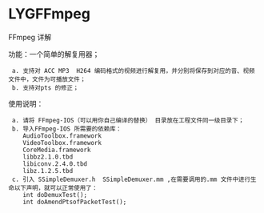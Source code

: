 # LYGFFmpeg
FFmpeg 详解

功能：一个简单的解复用器；

     a. 支持对 ACC MP3  H264 编码格式的视频进行解复用，并分别将保存到对应的音、视频文件中，文件为可播放文件；
     b. 支持对pts 的修正；
     
使用说明：

     a. 请将 FFmpeg-IOS（可以用你自己编译的替换） 目录放在工程文件同一级目录下；
     b. 导入FFmpeg-IOS 所需要的依赖库：
        AudioToolbox.framework
        VideoToolbox.framework
        CoreMedia.framework
        libbz2.1.0.tbd
        libiconv.2.4.0.tbd
        libz.1.2.5.tbd 
     c. 引入 SSimpleDemuxer.h  SSimpleDemuxer.mm ,在需要调用的.mm 文件中进行生命以下声明，就可以正常使用了：
        int doDemuxTest();
        int doAmendPtsofPacketTest();
         
